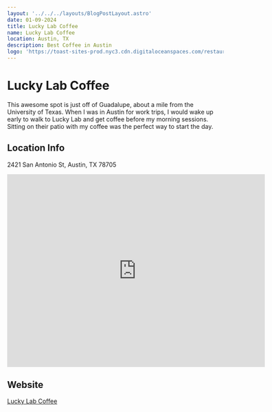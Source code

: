 ```yaml
---
layout: '../../../layouts/BlogPostLayout.astro'
date: 01-09-2024
title: Lucky Lab Coffee
name: Lucky Lab Coffee
location: Austin, TX
description: Best Coffee in Austin
logo: 'https://toast-sites-prod.nyc3.cdn.digitaloceanspaces.com/restaurantImages/0602cee3-4893-4c39-94ba-2c8ea4ef05b9/87873LLCC-LogoMain.png'
---
```


# Lucky Lab Coffee

This awesome spot is just off of Guadalupe, about a mile from the University of Texas.  When I was in Austin for work trips, I would wake up early to walk to Lucky Lab and get coffee before my morning sessions.  Sitting on their patio with my coffee was the perfect way to start the day.

## Location Info

2421 San Antonio St, Austin, TX 78705

<iframe src="https://www.google.com/maps/embed?pb=!1m18!1m12!1m3!1d1722.60826893666!2d-97.74368261895106!3d30.287896592213098!2m3!1f0!2f0!3f0!3m2!1i1024!2i768!4f13.1!3m3!1m2!1s0x8644b5780be05b2b%3A0x4486f4e3f6b320b1!2sLucky%20Lab%20Coffee%20Co.!5e0!3m2!1sen!2sus!4v1704852096185!5m2!1sen!2sus" width="600" height="450" style="border:0;" allowfullscreen="" loading="lazy" referrerpolicy="no-referrer-when-downgrade"></iframe>

## Website
[Lucky Lab Coffee](https://luckylabcoffee.com/)
